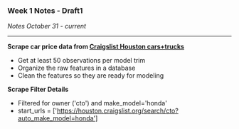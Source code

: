 ### Week 1 Notes - Draft1
*Notes October 31 - current*
***

**Scrape car price data from [Craigslist Houston cars+trucks](https://houston.craigslist.org/d/cars-trucks/search/cta)**
* Get at least 50 observations per model trim
* Organize the raw features in a database
* Clean the features so they are ready for modeling

**Scrape Filter Details**
* Filtered for owner ('cto') and make_model='honda'
* start_urls = ['https://houston.craigslist.org/search/cto?auto_make_model=honda']
